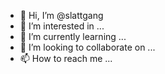 - 👋 Hi, I’m @slattgang
- 👀 I’m interested in ...
- 🌱 I’m currently learning ...
- 💞️ I’m looking to collaborate on ...
- 📫 How to reach me ...

<!---
slattgang/slattgang is a ✨ special ✨ repository because its `README.md` (this file) appears on your GitHub profile.
You can click the Preview link to take a look at your changes.
--->
